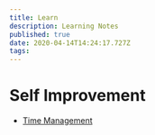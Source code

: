 ```yaml
---
title: Learn
description: Learning Notes
published: true
date: 2020-04-14T14:24:17.727Z
tags: 
---
```


# Self Improvement

- [Time Management](/Learn/TimeManagement)